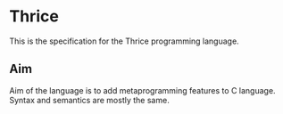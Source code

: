 # Thrice

This is the specification for the Thrice programming language.

## Aim

Aim of the language is to add metaprogramming features to C language. Syntax and
semantics are mostly the same.
